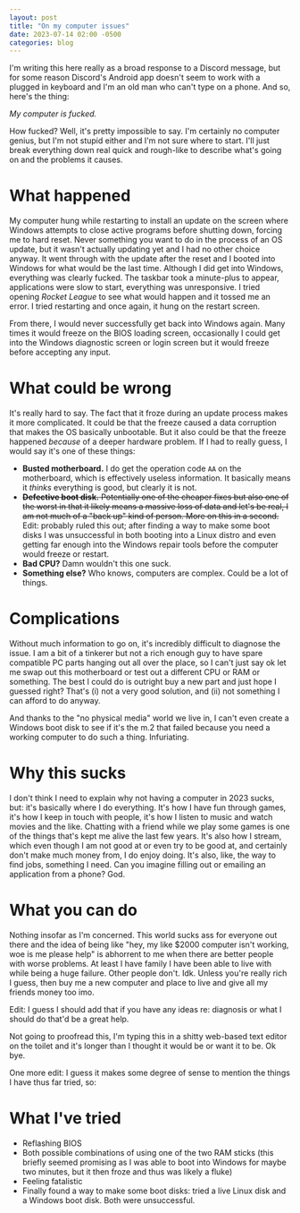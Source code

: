 ```yaml
---
layout: post
title: "On my computer issues"
date: 2023-07-14 02:00 -0500
categories: blog
---
```

I'm writing this here really as a broad response to a Discord message, but for some reason Discord's Android app doesn't seem to work with a plugged in keyboard and I'm an old man who can't type on a phone. And so, here's the thing:

_My computer is fucked._

How fucked? Well, it's pretty impossible to say. I'm certainly no computer genius, but I'm not stupid either and I'm not sure where to start. I'll just break everything down real quick and rough-like to describe what's going on and the problems it causes.

# What happened
My computer hung while restarting to install an update on the screen where Windows attempts to close active programs before shutting down, forcing me to hard reset. Never something you want to do in the process of an OS update, but it wasn't actually updating yet and I had no other choice anyway. It went through with the update after the reset and I booted into Windows for what would be the last time. Although I did get into Windows, everything was clearly fucked. The taskbar took a minute-plus to appear, applications were slow to start, everything was unresponsive. I tried opening _Rocket League_ to see what would happen and it tossed me an error. I tried restarting and once again, it hung on the restart screen.

From there, I would never successfully get back into Windows again. Many times it would freeze on the BIOS loading screen, occasionally I could get into the Windows diagnostic screen or login screen but it would freeze before accepting any input.

# What could be wrong
It's really hard to say. The fact that it froze during an update process makes it more complicated. It could be that the freeze caused a data corruption that makes the OS basically unbootable. But it also could be that the freeze happened _because_ of a deeper hardware problem. If I had to really guess, I would say it's one of these things:

- **Busted motherboard.** I do get the operation code `AA` on the motherboard, which is effectively useless information. It basically means it _thinks_ everything is good, but clearly it is not.
- ~~**Defective boot disk.** Potentially one of the cheaper fixes but also one of the worst in that it likely means a massive loss of data and let's be real, I am not much of a "back up" kind of person. More on this in a second.~~ Edit: probably ruled this out; after finding a way to make some boot disks I was unsuccessful in both booting into a Linux distro and even getting far enough into the Windows repair tools before the computer would freeze or restart.
- **Bad CPU?** Damn wouldn't this one suck.
- **Something else?** Who knows, computers are complex. Could be a lot of things.

# Complications
Without much information to go on, it's incredibly difficult to diagnose the issue. I am a bit of a tinkerer but not a rich enough guy to have spare compatible PC parts hanging out all over the place, so I can't just say ok let me swap out this motherboard or test out a different CPU or RAM or something. The best I could do is outright buy a new part and just hope I guessed right? That's (i) not a very good solution, and (ii) not something I can afford to do anyway.

And thanks to the "no physical media" world we live in, I can't even create a Windows boot disk to see if it's the m.2 that failed because you need a working computer to do such a thing. Infuriating.

# Why this sucks
I don't think I need to explain why not having a computer in 2023 sucks, but: it's basically where I do everything. It's how I have fun through games, it's how I keep in touch with people, it's how I listen to music and watch movies and the like. Chatting with a friend while we play some games is one of the things that's kept me alive the last few years. It's also how I stream, which even though I am not good at or even try to be good at, and certainly don't make much money from, I do enjoy doing. It's also, like, the way to find jobs, something I need. Can you imagine filling out or emailing an application from a phone? God.

# What you can do
Nothing insofar as I'm concerned. This world sucks ass for everyone out there and the idea of being like "hey, my like $2000 computer isn't working, woe is me please help" is abhorrent to me when there are better people with worse problems. At least I have family I have been able to live with while being a huge failure. Other people don't. Idk. Unless you're really rich I guess, then buy me a new computer and place to live and give all my friends money too imo.

Edit: I guess I should add that if you have any ideas re: diagnosis or what I should do that'd be a great help.

Not going to proofread this, I'm typing this in a shitty web-based text editor on the toilet and it's longer than I thought it would be or want it to be. Ok bye.

One more edit: I guess it makes some degree of sense to mention the things I have thus far tried, so:

# What I've tried
- Reflashing BIOS
- Both possible combinations of using one of the two RAM sticks (this briefly seemed promising as I was able to boot into Windows for maybe two minutes, but it then froze and thus was likely a fluke)
- Feeling fatalistic
- Finally found a way to make some boot disks: tried a live Linux disk and a Windows boot disk. Both were unsuccessful.
